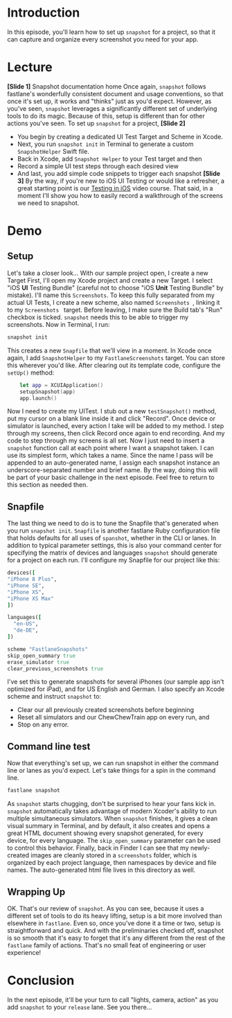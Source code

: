 # Introduction
In this episode, you'll learn how to set up `snapshot` for a project, so that it can capture and organize every screenshot you need for your app.
# Lecture
**[Slide 1]** Snapshot documentation home
Once again, `snapshot` follows fastlane's wonderfully consistent document and usage conventions, so that once it's set up, it works and "thinks" just as you'd expect. 
However, as you've seen, `snapshot` leverages a significantly different set of underlying tools to do its magic. Because of this, setup is different than for other actions you've seen. 
To set up `snapshot` for a project,
**[Slide 2]** 
<!-- Editor: Please click slide to match bullet points -->
- You begin by creating a dedicated UI Test Target and Scheme in Xcode.
- Next, you run `snapshot init` in Terminal to generate a custom `SnapshotHelper` Swift file.
- Back in Xcode, add `Snapshot Helper` to your Test target and then
- Record a simple UI test  steps through each desired view
- And last, you add simple code snippets to trigger each snapshot
**[Slide 3]** 
By the way, if you're new to iOS UI Testing or would like a refresher, a great starting point is our [Testing in iOS][1] video course. That said, in a moment I'll show you how to easily record a walkthrough of the screens we need to snapshot.
# Demo
## Setup
Let's take a closer look…
With our sample project open, I create a new Target
First, I'll open my Xcode project and create a new Target. I select "iOS **UI** Testing Bundle" (careful not to choose "iOS **Unit** Testing Bundle" by mistake). I'll name this `Screenshots`. 
To keep this fully separated from my actual UI Tests, I create a new scheme, also named `Screenshots `, linking it to my `Screenshots ` target. Before leaving, I make sure the Build tab's "Run" checkbox is ticked. `snapshot` needs this to be able to trigger my screenshots.
Now in Terminal, I run:
```ruby
snapshot init
```
This creates a new `Snapfile` that we'll view in a moment.
In Xcode once again, I add `SnapshotHelper` to my `FastlaneScreenshots` target. You can store this wherever you'd like. 
After clearing out its template code, configure the `setUp()` method:
```swift
    let app = XCUIApplication()
    setupSnapshot(app)
    app.launch()
```
Now I need to create my UITest. I stub out a new `testSnapshot()` method, put my cursor on a blank line inside it and click "Record". Once device or simulator is launched, every action I take will be added to my method. 
I step through my screens, then click Record once again to end recording. And my code to step through my screens is all set.
Now I just need to insert a  `snapshot` function call at each point where I want a snapshot taken. I can use its simplest form, which takes a name. Since the name I pass will be appended to an auto-generated name, I assign each snapshot instance an underscore-separated number and brief name.
By the way, doing this will be part of your basic challenge in the next episode. Feel free to return to this section as needed then.
## Snapfile
The last thing we need to do is to tune the Snapfile that's generated when you run `snapshot init`. 
`Snapfile` is another fastlane Ruby configuration file that holds defaults for all uses of `spanshot`, whether in the CLI or lanes. In addition to typical parameter settings, this is also your command center for specifying the matrix of devices and languages `snapshot` should generate for a project on each run.
I'll configure my Snapfile for our project like this:
```ruby
devices([
"iPhone 8 Plus", 
"iPhone SE", 
"iPhone XS", 
"iPhone XS Max"
])

languages([
  "en-US",
  "de-DE",
])

scheme "FastlaneSnapshots" 
skip_open_summary true
erase_simulator true
clear_previous_screenshots true
```
I've set this to generate snapshots for several iPhones (our sample app isn't optimized for iPad), and for US English and German. I also specify an Xcode scheme and instruct `snapshot` to:
- Clear our all previously created screenshots before beginning
- Reset all simulators and our ChewChewTrain app on every run, and
- Stop on any error.
## Command line test
Now that everything's set up, we can run snapshot in either the command line or lanes as you'd expect. Let's take things for a spin in the command line.
```ruby
fastlane snapshot
```
As `snapshot` starts chugging, don't be surprised to hear your fans kick in. `snapshot` automatically takes advantage of modern Xcoder's ability to run multiple simultaneous simulators. 
When `snapshot` finishes, it gives a clean visual summary in Terminal, and by default, it also creates and opens a great HTML document showing every snapshot generated, for every device, for every language. The `skip_open_summary` parameter can be used to control this behavior. 
Finally, back in Finder I can see that my newly-created images are cleanly stored in a `screenshots` folder, which is organized by each project language, then namespaces by device and file names. The auto-generated html file lives in this directory as well. 
## Wrapping Up
OK. That's our review of `snapshot`. As you can see, because it uses a different set of tools to do its heavy lifting, setup is a bit more involved than elsewhere in `fastlane`. Even so, once you've done it a time or two, setup is straightforward and quick. And with the preliminaries checked off, snapshot is so smooth that it's easy to forget that it's any different from the rest of the `fastlane` family of actions. That's no small feat of engineering or user experience!
# Conclusion
In the next episode, it'll be your turn to call "lights, camera, action" as you add `snapshot` to your `release` lane. See you there…

[1]:	https://www.raywenderlich.com/3530-testing-in-ios
